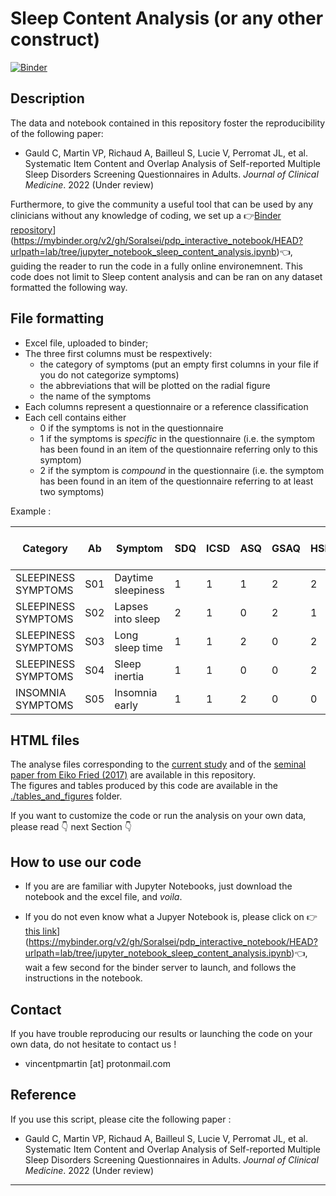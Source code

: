 # Sleep Content Analysis (or any other construct)

[![Binder](https://mybinder.org/badge_logo.svg)](https://mybinder.org/v2/gh/Soralsei/pdp_interactive_notebook/HEAD?urlpath=lab/tree/jupyter_notebook_sleep_content_analysis.ipynb)

## Description
The data and notebook contained in this repository foster the reproducibility of the following paper: 

* Gauld C, Martin VP, Richaud A, Bailleul S, Lucie V, Perromat JL, et al. Systematic Item Content and Overlap Analysis of Self-reported Multiple Sleep Disorders Screening Questionnaires in Adults. *Journal of Clinical Medicine*. 2022 (Under review) 


Furthermore, to give the community a useful tool that can be used by any clinicians without any knowledge of coding, we set up a 👉[Binder repository](https://mybinder.org/badge_logo.svg)](https://mybinder.org/v2/gh/Soralsei/pdp_interactive_notebook/HEAD?urlpath=lab/tree/jupyter_notebook_sleep_content_analysis.ipynb)👈, guiding the reader to run the code in a fully online environemnent. This code does not limit to Sleep content analysis and can be ran on any dataset formatted the following way.


## File formatting
* Excel file, uploaded to binder;
* The three first columns must be respextively:
   * the category of symptoms (put an empty first columns in your file if you do not categorize symptoms)
   * the abbreviations that will be plotted on the radial figure
   * the name of the symptoms
* Each columns represent a questionnaire or a reference classification
* Each cell contains either 
   * 0 if the symptoms is not in the questionnaire
   * 1 if the symptoms is *specific* in the questionnaire (i.e. the symptom has been found in an item of the questionnaire referring only to this symptom)
   * 2 if the symptom is *compound* in the questionnaire (i.e. the symptom has been found in an item of the questionnaire referring to at least two symptoms)


Example : 

| Category | Ab  | Symptom | SDQ | ICSD | ASQ | GSAQ | HSDQ | PSQI | Sleep50 | DSM | SDS-CL-25 | ISDI | SDS-CL-17 | BNSQ | OSQ | SSC |
| --- | --- | --- | --- | --- | --- | --- | --- | --- | --- | --- | --- | --- | --- | --- | --- | --- |
| SLEEPINESS SYMPTOMS | S01 | Daytime sleepiness | 1   | 1   | 1   | 2   | 2   | 1   | 1   | 1   | 2   | 1   | 2   | 1   | 1   | 1   |
| SLEEPINESS SYMPTOMS | S02 | Lapses into sleep | 2   | 1   | 0   | 2   | 1   | 0   | 1   | 1   | 1   | 1   | 1   | 1   | 0   | 1   |
| SLEEPINESS SYMPTOMS | S03 | Long sleep time | 1   | 1   | 2   | 0   | 2   | 2   | 0   | 1   | 0   | 0   | 0   | 2   | 2   | 0   |
| SLEEPINESS SYMPTOMS | S04 | Sleep inertia | 1   | 1   | 0   | 0   | 2   | 0   | 0   | 1   | 0   | 1   | 0   | 1   | 0   | 0   |
| INSOMNIA SYMPTOMS | S05 | Insomnia early | 1   | 1   | 2   | 0   | 0   | 2   | 1   | 1   | 1   | 1   | 1   | 1   | 1   | 1   |


## HTML files
The analyse files corresponding to the [current study](https://raw.githack.com/vincentpmartin/sleep-content-analysis/main/results_notebook_html/GauldMartin2022.html) and of the [seminal paper from Eiko Fried (2017)](https://raw.githack.com/vincentpmartin/sleep-content-analysis/main/results_notebook_html/Fried2017.html) are available in this repository. <br>
The figures and tables produced by this code are available in the [./tables_and_figures](./tables_and_figures) folder. 

If you want to customize the code or run the analysis on your own data, please read 👇 next Section 👇

## How to use our code

* If you are are familiar with Jupyter Notebooks, just download the notebook and the excel file, and *voila*.

* If you do not even know what a Jupyer Notebook is, please click on 👉[this link](https://mybinder.org/badge_logo.svg)](https://mybinder.org/v2/gh/Soralsei/pdp_interactive_notebook/HEAD?urlpath=lab/tree/jupyter_notebook_sleep_content_analysis.ipynb)👈, wait a few second for the binder server to launch, and follows the instructions in the notebook. 

## Contact
If you have trouble reproducing our results or launching the code on your own data, do not hesitate to contact us !
* vincentpmartin [at] protonmail.com

## Reference
If you use this script, please cite the following paper : 
* Gauld C, Martin VP, Richaud A, Bailleul S, Lucie V, Perromat JL, et al. Systematic Item Content and Overlap Analysis of Self-reported Multiple Sleep Disorders Screening Questionnaires in Adults. *Journal of Clinical Medicine*. 2022 (Under review)
 
---
